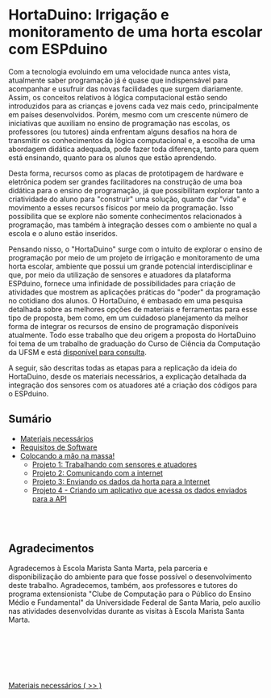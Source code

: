 # HortaDuino: Irrigação e monitoramento de uma horta escolar com ESPduino

Com a tecnologia evoluindo em uma velocidade nunca antes vista, atualmente saber programação já é quase que indispensável para acompanhar e usufruir das novas facilidades que surgem diariamente. Assim, os conceitos relativos à lógica computacional estão sendo introduzidos para as crianças e jovens cada vez mais cedo, principalmente em países desenvolvidos. Porém, mesmo com um crescente número de iniciativas que auxiliam no ensino de programação nas escolas, os professores (ou tutores) ainda enfrentam alguns desafios na hora de transmitir os conhecimentos da lógica computacional e, a escolha de uma abordagem didática adequada, pode fazer toda diferença, tanto para quem está ensinando, quanto para os alunos que estão aprendendo.

Desta forma, recursos como as placas de prototipagem de hardware e eletrônica podem ser grandes facilitadores na construção de uma boa didática para o ensino de programação, já que possibilitam explorar tanto a criatividade do aluno para "construir" uma solução, quanto dar "vida" e movimento a esses recursos físicos por meio da programação. Isso possibilita que se explore não somente conhecimentos relacionados à programação, mas também à integração desses com o ambiente no qual a escola e o aluno estão inseridos.

Pensando nisso, o "HortaDuino" surge com o intuito de explorar o ensino de programação por meio de um projeto de irrigação e monitoramento de uma horta escolar, ambiente que possui um grande potencial interdisciplinar e que, por meio da utilização de sensores e atuadores da plataforma ESPduino, fornece uma infinidade de possibilidades para criação de atividades que mostrem as aplicações práticas do "poder" da programação no cotidiano dos alunos. O HortaDuino, é embasado em uma pesquisa detalhada sobre as melhores opções de materiais e ferramentas para esse tipo de proposta, bem como, em um cuidadoso planejamento da melhor forma de integrar os recursos de ensino de programação disponíveis atualmente. Todo esse trabalho que deu origem a proposta do HortaDuino foi tema de um trabalho de graduação do Curso de Ciência da Computação da UFSM e está [disponível para consulta](https://raw.githubusercontent.com/hortaduino/documentacao/master/arquivos/TG_lferreira_2018.pdf).

A seguir, são descritas todas as etapas para a replicação da ideia do HortaDuino, desde os materiais necessários, a explicação detalhada da integração dos sensores com os atuadores até a criação dos códigos para o ESPduino.  

## Sumário
- [Materiais necessários](materiais.md)
- [Requisitos de Software](software.md)
- [Colocando a mão na massa!](maonamassa.md)
    - [Projeto 1: Trabalhando com sensores e atuadores](projeto01.md)
    - [Projeto 2: Comunicando com a internet](projeto02.md)
    - [Projeto 3: Enviando os dados da horta para a Internet](projeto03.md)
    - [Projeto 4 - Criando um aplicativo que acessa os dados enviados para a API](projeto04.md)

<br>
<br>

## Agradecimentos

Agradecemos à Escola Marista Santa Marta, pela parceria e disponibilização do ambiente  para que fosse possível o desenvolvimento deste trabalho. Agradecemos, também, aos professores e tutores do programa extensionista "Clube de Computação para o Público do Ensino Médio e Fundamental" da Universidade Federal de Santa Maria, pelo auxílio nas atividades desenvolvidas durante as visitas à Escola Marista Santa Marta.

 <br>
 <br>
 <br>
 <br>
 <br>
          
[Materiais necessários ( >> )](materiais.md)